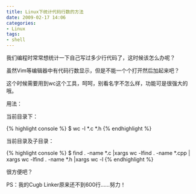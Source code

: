 ```yaml
---
title: Linux下统计代码行数的方法
date: 2009-02-17 14:06
categories:
- Linux
tags:
- shell
---
```


我们编程时常常想统计一下自己写过多少行代码了，这时候该怎么办呢？

虽然Vim等编辑器中有代码行数显示，但是不能一个个打开然后加起来吧？

这个时候需要用到wc这个工具，呵呵，别看名字不怎么样，功能可是很强大的哦。

用法：

当前目录下：

{% highlight console %}
$ wc -l *.c *.h
{% endhighlight %}

当前目录及子目录：

{% highlight console %}
$ find . -name *.c |xargs wc -lfind . -name *.cpp | xargs wc -lfind . -name *.h |xargs wc -l
{% endhighlight %}

很方便吧？

PS：我的Cugb Linker原来还不到600行……努力！

